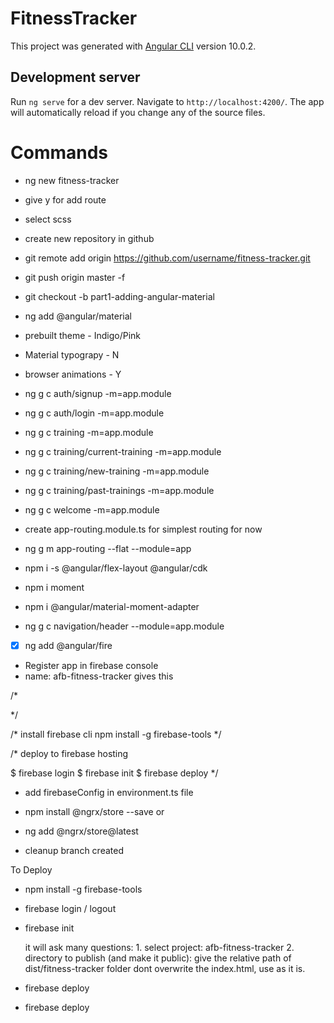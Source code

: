 # FitnessTracker

This project was generated with [Angular CLI](https://github.com/angular/angular-cli) version 10.0.2.

## Development server

Run `ng serve` for a dev server. Navigate to `http://localhost:4200/`. The app will automatically reload if you change any of the source files.

# Commands

* ng new fitness-tracker
* give y for add route
* select scss
* create new repository in github
* git remote add origin https://github.com/username/fitness-tracker.git
* git push origin master -f
* git checkout -b part1-adding-angular-material
* ng add @angular/material
* prebuilt theme - Indigo/Pink
* Material typograpy - N
* browser animations - Y

* ng g c auth/signup -m=app.module
* ng g c auth/login -m=app.module
* ng g c training -m=app.module
* ng g c training/current-training -m=app.module
* ng g c training/new-training -m=app.module
* ng g c training/past-trainings -m=app.module
* ng g c welcome -m=app.module

* create app-routing.module.ts for simplest routing for now
* ng g m app-routing --flat --module=app

* npm i -s @angular/flex-layout @angular/cdk
* npm i moment
* npm i @angular/material-moment-adapter

* ng g c navigation/header --module=app.module

* [x] ng add @angular/fire
* Register app in firebase console
* name: afb-fitness-tracker
gives this

/*
<!-- The core Firebase JS SDK is always required and must be listed first -->
<script src="/__/firebase/7.19.1/firebase-app.js"></script>

<!-- TODO: Add SDKs for Firebase products that you want to use
     https://firebase.google.com/docs/web/setup#available-libraries -->
<script src="/__/firebase/7.19.1/firebase-analytics.js"></script>

<!-- Initialize Firebase -->
<script src="/__/firebase/init.js"></script>
*/

/*
install firebase cli
npm install -g firebase-tools
*/

/*
deploy to firebase hosting

$ firebase login
$ firebase init
$ firebase deploy
*/

* add firebaseConfig in environment.ts file

* npm install @ngrx/store --save
     or
* ng add @ngrx/store@latest

* cleanup branch created

To Deploy 

* npm install -g firebase-tools

* firebase login / logout

* firebase init

     it will ask many questions:
          1. select project: afb-fitness-tracker
          2. directory to publish (and make it public): give the relative path of dist/fitness-tracker folder
               dont overwrite the index.html, use as it is.
* firebase deploy


* firebase deploy
